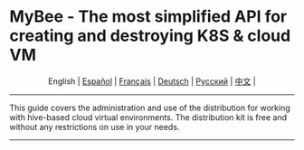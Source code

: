 # MyBee - The most simplified API for creating and destroying K8S & cloud VM

<p align="center">
  <span>English</span> |
  <a href="/README.es.md">Español</a> |
  <a href="/README.fr.md">Français</a> |
  <a href="/README.de.md">Deutsch</a> |
  <a href="/README.ru.md">Русский</a> |
  <a href="/README.ch.md">中文</a> |
</p>

---

This guide covers the administration and use of the distribution for working with hive-based cloud virtual environments. The distribution kit is free and without any restrictions on use in your needs.

---
